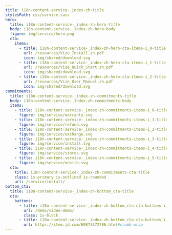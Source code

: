 ```yaml
---
title: i18n-content-service-_index-zh-title
stylesPath: css/service.sass
hero:
  title: i18n-content-service-_index-zh-hero-title
  body: i18n-content-service-_index-zh-hero-body
  figure: img/service/hero.png
  cta:
    items:
      - title: i18n-content-service-_index-zh-hero-cta-items-i_0-title
        url: /resources/Vize_Install.zh.pdf
        icon: img/shared/download.svg
      - title: i18n-content-service-_index-zh-hero-cta-items-i_1-title
        url: /resources/Vize_Quick_Start.zh.pdf
        icon: img/shared/download.svg
      - title: i18n-content-service-_index-zh-hero-cta-items-i_2-title
        url: /resources/Vize_User_Manual.zh.pdf
        icon: img/shared/download.svg
commitments:
  title: i18n-content-service-_index-zh-commitments-title
  body: i18n-content-service-_index-zh-commitments-body
  items:
    - title: i18n-content-service-_index-zh-commitments-items-i_0-title
      figure: img/service/warranty.svg
    - title: i18n-content-service-_index-zh-commitments-items-i_1-title
      figure: img/service/refund.svg
    - title: i18n-content-service-_index-zh-commitments-items-i_2-title
      figure: img/service/exchange.svg
    - title: i18n-content-service-_index-zh-commitments-items-i_3-title
      figure: img/service/install.svg
    - title: i18n-content-service-_index-zh-commitments-items-i_4-title
      figure: img/service/stores.svg
    - title: i18n-content-service-_index-zh-commitments-items-i_5-title
      figure: img/service/onsite.svg
  cta:
    title: i18n-content-service-_index-zh-commitments-cta-title
    class: is-primary is-outlined is-rounded
    url: /service/install/
bottom_cta:
  title: i18n-content-service-_index-zh-bottom_cta-title
  cta:
    buttons:
      - title: i18n-content-service-_index-zh-bottom_cta-cta-buttons-i_0-title
        url: /demo/video-demo/
        class: is-black
      - title: i18n-content-service-_index-zh-bottom_cta-cta-buttons-i_1-title
        url: https://item.jd.com/69873572786.html#crumb-wrap
---
```

